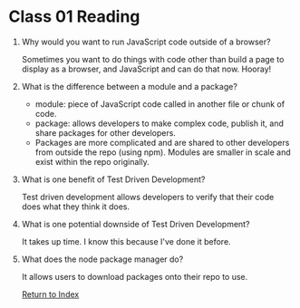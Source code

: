 # Class 01 Reading

1. Why would you want to run JavaScript code outside of a browser?

   Sometimes you want to do things with code other than build a page to display as a browser, and JavaScript and can do that now. Hooray!

2. What is the difference between a module and a package?

   - module: piece of JavaScript code called in another file or chunk of code.
   - package: allows developers to make complex code, publish it, and share packages for other developers.
   - Packages are more complicated and are shared to other developers from outside the repo (using npm). Modules are smaller in scale and exist within the repo originally.

3. What is one benefit of Test Driven Development?

   Test driven development allows developers to verify that their code does what they think it does.

4. What is one potential downside of Test Driven Development?

   It takes up time. I know this because I've done it before.

5. What does the node package manager do?

   It allows users to download packages onto their repo to use.

   [Return to Index](index.md)
